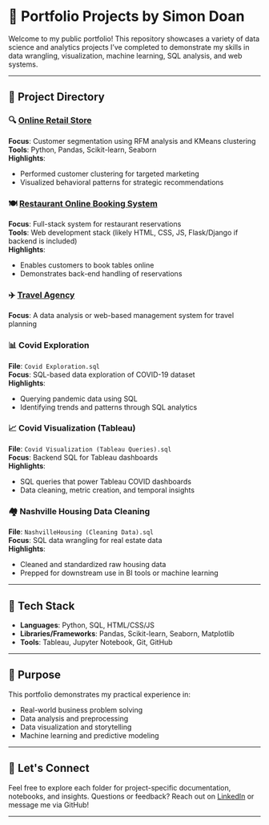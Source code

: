 # 🧠 Portfolio Projects by Simon Doan

Welcome to my public portfolio! This repository showcases a variety of data science and analytics projects I’ve completed to demonstrate my skills in data wrangling, visualization, machine learning, SQL analysis, and web systems.

---

## 📁 Project Directory

### 🔍 [Online Retail Store](./online_retail_store)
**Focus**: Customer segmentation using RFM analysis and KMeans clustering  
**Tools**: Python, Pandas, Scikit-learn, Seaborn  
**Highlights**:
- Performed customer clustering for targeted marketing
- Visualized behavioral patterns for strategic recommendations

### 🍽️ [Restaurant Online Booking System](./Restaurant%20Online%20Booking%20System)
**Focus**: Full-stack system for restaurant reservations  
**Tools**: Web development stack (likely HTML, CSS, JS, Flask/Django if backend is included)  
**Highlights**:
- Enables customers to book tables online
- Demonstrates back-end handling of reservations

### ✈️ [Travel Agency](./Travel%20Agency)
**Focus**: A data analysis or web-based management system for travel planning  

### 📊 Covid Exploration
**File**: `Covid Exploration.sql`  
**Focus**: SQL-based data exploration of COVID-19 dataset  
**Highlights**:
- Querying pandemic data using SQL
- Identifying trends and patterns through SQL analytics

### 📈 Covid Visualization (Tableau)
**File**: `Covid Visualization (Tableau Queries).sql`  
**Focus**: Backend SQL for Tableau dashboards  
**Highlights**:
- SQL queries that power Tableau COVID dashboards
- Data cleaning, metric creation, and temporal insights

### 🏘️ Nashville Housing Data Cleaning
**File**: `NashvilleHousing (Cleaning Data).sql`  
**Focus**: SQL data wrangling for real estate data  
**Highlights**:
- Cleaned and standardized raw housing data
- Prepped for downstream use in BI tools or machine learning

---

## 🔧 Tech Stack

- **Languages**: Python, SQL, HTML/CSS/JS
- **Libraries/Frameworks**: Pandas, Scikit-learn, Seaborn, Matplotlib
- **Tools**: Tableau, Jupyter Notebook, Git, GitHub

---

## 🎯 Purpose

This portfolio demonstrates my practical experience in:
- Real-world business problem solving
- Data analysis and preprocessing
- Data visualization and storytelling
- Machine learning and predictive modeling

---

## 🙌 Let's Connect

Feel free to explore each folder for project-specific documentation, notebooks, and insights. Questions or feedback? Reach out on [LinkedIn](https://www.linkedin.com/) or message me via GitHub!

---
